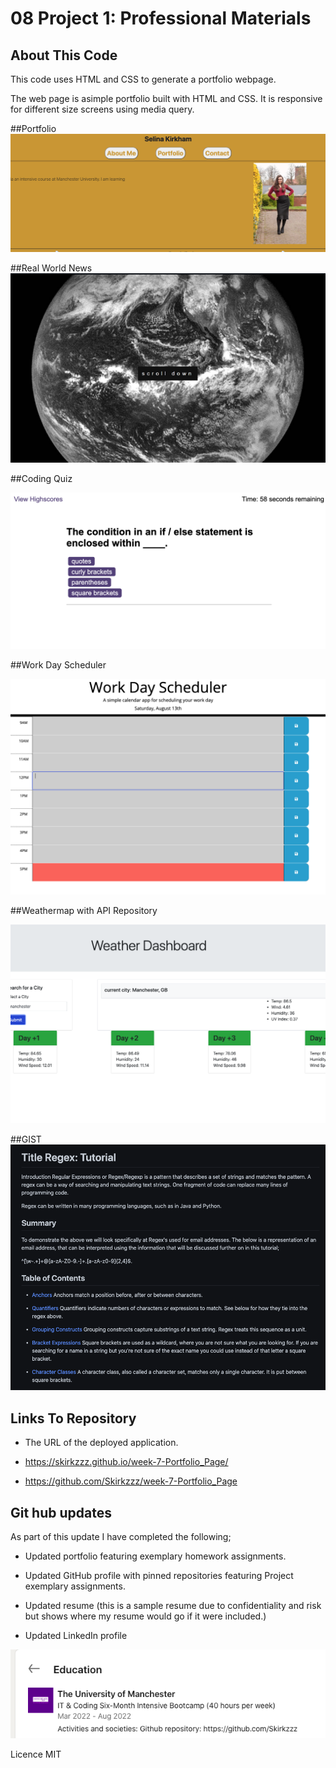 # 08 Project 1: Professional Materials

## About This Code

This code uses HTML and CSS to generate a portfolio webpage.

The web page is asimple portfolio built with HTML and CSS. It is responsive for different size screens using media query.

##Portfolio
![Simple Portfolio Page!](/assets/img/Portfolio1PortfolioWebsite.png)

##Real World News
![Simple Portfolio Page!](/assets/img/Portfolio2RealWorldNews.png)

##Coding Quiz

![Simple Portfolio Page!](/assets/img/portfoli3HighScores.png)

##Work Day Scheduler

![Simple Portfolio Page!](/assets/img/4WorkDayScheduler.png)

##Weathermap with API Repository

![Simple Portfolio Page!](/assets/img/5WeatherMap.png)

##GIST
![Simple Portfolio Page!](/assets/img/6RegexPortfolio.png)

## Links To Repository

- The URL of the deployed application.

- https://skirkzzz.github.io/week-7-Portfolio_Page/
- https://github.com/Skirkzzz/week-7-Portfolio_Page

## Git hub updates

As part of this update I have completed the following;

- Updated portfolio featuring exemplary homework assignments.

- Updated GitHub profile with pinned repositories featuring Project exemplary assignments.

- Updated resume (this is a sample resume due to confidentiality and risk but shows where my resume would go if it were included.)

- Updated LinkedIn profile

![Simple Portfolio Page!](/assets/img/RepositoryinLinkedin.png)

Licence
MIT
